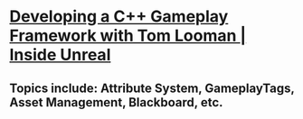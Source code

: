 # [Developing a C++ Gameplay Framework with Tom Looman | Inside Unreal](https://www.youtube.com/watch?v=YKhcN8NkIYY&list=LL6MKUgGZ9Q8c2Ff7GnoRoqA)
## Topics include: Attribute System, GameplayTags, Asset Management, Blackboard, etc.



